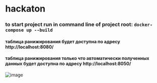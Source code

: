 # hackaton
### to start project run in command line of project root: ``` docker-compose up --build ```
#### таблица ранижирования будет доступна по адресу http://localhost:8080/
#### таблица ранижирования только что автоматически полученных данных будет доступна по адресу http://localhost:8050/

![image](https://user-images.githubusercontent.com/67663774/156856383-6ee5c7e5-56d1-4683-a4ec-0f704a40b037.png)
